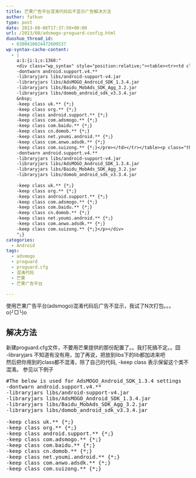 ```yaml
---
title: 芒果广告平台混淆代码后不显示广告解决方法
author: fatkun
type: post
date: 2013-08-06T17:37:59+00:00
url: /2013/08/adsmogo-proguard-config.html
duoshuo_thread_id:
  - 6300410024472609537
wp-syntax-cache-content:
  - |
    a:1:{i:1;s:1360:"
    <div class="wp_syntax" style="position:relative;"><table><tr><td class="code"><pre class="other" style="font-family:monospace;">#The below is used for AdsMOGO_Android_SDK_1.3.4 settings
    -dontwarn android.support.v4.**
    -libraryjars libs/android-support-v4.jar
    -libraryjars libs/AdsMOGO_Android_SDK_1.3.4.jar
    -libraryjars libs/Baidu_MobAds_SDK_Agg_3.2.jar
    -libraryjars libs/domob_android_sdk_v3.3.4.jar
    &nbsp;
    -keep class uk.** {*;} 
    -keep class org.** {*;} 
    -keep class android.support.** {*;} 
    -keep class com.adsmogo.** {*;} 
    -keep class com.baidu.** {*;} 
    -keep class cn.domob.** {*;} 
    -keep class net.youmi.android.** {*;} 
    -keep class com.anwo.adsdk.** {*;} 
    -keep class com.suizong.** {*;}</pre></td></tr></table><p class="theCode" style="display:none;">#The below is used for AdsMOGO_Android_SDK_1.3.4 settings
    -dontwarn android.support.v4.**
    -libraryjars libs/android-support-v4.jar
    -libraryjars libs/AdsMOGO_Android_SDK_1.3.4.jar
    -libraryjars libs/Baidu_MobAds_SDK_Agg_3.2.jar
    -libraryjars libs/domob_android_sdk_v3.3.4.jar
    
    -keep class uk.** {*;} 
    -keep class org.** {*;} 
    -keep class android.support.** {*;} 
    -keep class com.adsmogo.** {*;} 
    -keep class com.baidu.** {*;} 
    -keep class cn.domob.** {*;} 
    -keep class net.youmi.android.** {*;} 
    -keep class com.anwo.adsdk.** {*;} 
    -keep class com.suizong.** {*;}</p></div>
    ";}
categories:
  - Android
tags:
  - adsmogo
  - proguard
  - proguard.cfg
  - 混淆代码
  - 芒果
  - 芒果广告平台

---
```

使用芒果广告平台(adsmogo)混淆代码后广告不显示，我试了N次打包。。。o(╯□╰)o
## 解决方法

新建proguard.cfg文件，不要用芒果提供的那份配置了。。我打死搞不定。。囧  
-libraryjars 不知道有没有用，加了再说，把放到libs下的lib都加进来吧  
然后把你用到的class都不混淆，除了自己的代码, -keep class 表示保留这个类不混淆。
参见以下例子
<pre escaped="true" lang="other">#The below is used for AdsMOGO_Android_SDK_1.3.4 settings
-dontwarn android.support.v4.**
-libraryjars libs/android-support-v4.jar
-libraryjars libs/AdsMOGO_Android_SDK_1.3.4.jar
-libraryjars libs/Baidu_MobAds_SDK_Agg_3.2.jar
-libraryjars libs/domob_android_sdk_v3.3.4.jar

-keep class uk.** {*;} 
-keep class org.** {*;} 
-keep class android.support.** {*;} 
-keep class com.adsmogo.** {*;} 
-keep class com.baidu.** {*;} 
-keep class cn.domob.** {*;} 
-keep class net.youmi.android.** {*;} 
-keep class com.anwo.adsdk.** {*;} 
-keep class com.suizong.** {*;} 
</pre>